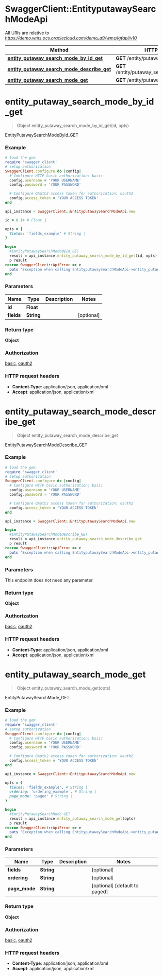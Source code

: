 # SwaggerClient::EntityputawaySearchModeApi

All URIs are relative to *https://demo.wms.ocs.oraclecloud.com/demo_a9/wms/lgfapi/v10*

Method | HTTP request | Description
------------- | ------------- | -------------
[**entity_putaway_search_mode_by_id_get**](EntityputawaySearchModeApi.md#entity_putaway_search_mode_by_id_get) | **GET** /entity/putaway_search_mode/{id} | EntityPutawaySearchModeById_GET
[**entity_putaway_search_mode_describe_get**](EntityputawaySearchModeApi.md#entity_putaway_search_mode_describe_get) | **GET** /entity/putaway_search_mode/describe | EntityPutawaySearchModeDescribe_GET
[**entity_putaway_search_mode_get**](EntityputawaySearchModeApi.md#entity_putaway_search_mode_get) | **GET** /entity/putaway_search_mode | EntityPutawaySearchMode_GET


# **entity_putaway_search_mode_by_id_get**
> Object entity_putaway_search_mode_by_id_get(id, opts)

EntityPutawaySearchModeById_GET



### Example
```ruby
# load the gem
require 'swagger_client'
# setup authorization
SwaggerClient.configure do |config|
  # Configure HTTP basic authorization: basic
  config.username = 'YOUR USERNAME'
  config.password = 'YOUR PASSWORD'

  # Configure OAuth2 access token for authorization: oauth2
  config.access_token = 'YOUR ACCESS TOKEN'
end

api_instance = SwaggerClient::EntityputawaySearchModeApi.new

id = 8.14 # Float | 

opts = { 
  fields: 'fields_example' # String | 
}

begin
  #EntityPutawaySearchModeById_GET
  result = api_instance.entity_putaway_search_mode_by_id_get(id, opts)
  p result
rescue SwaggerClient::ApiError => e
  puts "Exception when calling EntityputawaySearchModeApi->entity_putaway_search_mode_by_id_get: #{e}"
end
```

### Parameters

Name | Type | Description  | Notes
------------- | ------------- | ------------- | -------------
 **id** | **Float**|  | 
 **fields** | **String**|  | [optional] 

### Return type

**Object**

### Authorization

[basic](../README.md#basic), [oauth2](../README.md#oauth2)

### HTTP request headers

 - **Content-Type**: application/json, application/xml
 - **Accept**: application/json, application/xml



# **entity_putaway_search_mode_describe_get**
> Object entity_putaway_search_mode_describe_get

EntityPutawaySearchModeDescribe_GET



### Example
```ruby
# load the gem
require 'swagger_client'
# setup authorization
SwaggerClient.configure do |config|
  # Configure HTTP basic authorization: basic
  config.username = 'YOUR USERNAME'
  config.password = 'YOUR PASSWORD'

  # Configure OAuth2 access token for authorization: oauth2
  config.access_token = 'YOUR ACCESS TOKEN'
end

api_instance = SwaggerClient::EntityputawaySearchModeApi.new

begin
  #EntityPutawaySearchModeDescribe_GET
  result = api_instance.entity_putaway_search_mode_describe_get
  p result
rescue SwaggerClient::ApiError => e
  puts "Exception when calling EntityputawaySearchModeApi->entity_putaway_search_mode_describe_get: #{e}"
end
```

### Parameters
This endpoint does not need any parameter.

### Return type

**Object**

### Authorization

[basic](../README.md#basic), [oauth2](../README.md#oauth2)

### HTTP request headers

 - **Content-Type**: application/json, application/xml
 - **Accept**: application/json, application/xml



# **entity_putaway_search_mode_get**
> Object entity_putaway_search_mode_get(opts)

EntityPutawaySearchMode_GET



### Example
```ruby
# load the gem
require 'swagger_client'
# setup authorization
SwaggerClient.configure do |config|
  # Configure HTTP basic authorization: basic
  config.username = 'YOUR USERNAME'
  config.password = 'YOUR PASSWORD'

  # Configure OAuth2 access token for authorization: oauth2
  config.access_token = 'YOUR ACCESS TOKEN'
end

api_instance = SwaggerClient::EntityputawaySearchModeApi.new

opts = { 
  fields: 'fields_example', # String | 
  ordering: 'ordering_example', # String | 
  page_mode: 'paged' # String | 
}

begin
  #EntityPutawaySearchMode_GET
  result = api_instance.entity_putaway_search_mode_get(opts)
  p result
rescue SwaggerClient::ApiError => e
  puts "Exception when calling EntityputawaySearchModeApi->entity_putaway_search_mode_get: #{e}"
end
```

### Parameters

Name | Type | Description  | Notes
------------- | ------------- | ------------- | -------------
 **fields** | **String**|  | [optional] 
 **ordering** | **String**|  | [optional] 
 **page_mode** | **String**|  | [optional] [default to paged]

### Return type

**Object**

### Authorization

[basic](../README.md#basic), [oauth2](../README.md#oauth2)

### HTTP request headers

 - **Content-Type**: application/json, application/xml
 - **Accept**: application/json, application/xml



